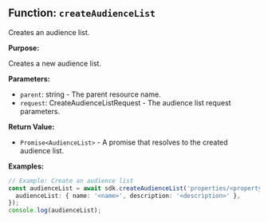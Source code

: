 ## Function: `createAudienceList`

Creates an audience list.

**Purpose:**

Creates a new audience list.

**Parameters:**

- `parent`: string - The parent resource name.
- `request`: CreateAudienceListRequest - The audience list request parameters.

**Return Value:**

- `Promise<AudienceList>` - A promise that resolves to the created audience list.

**Examples:**

```typescript
// Example: Create an audience list
const audienceList = await sdk.createAudienceList('properties/<propertyId>', {
  audienceList: { name: '<name>', description: '<description>' },
});
console.log(audienceList);
```
